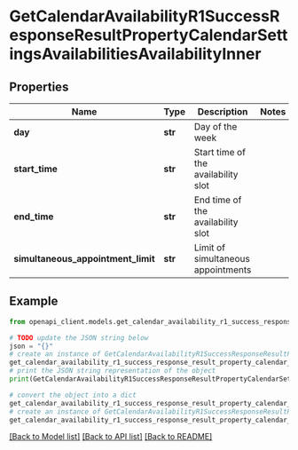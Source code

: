 # GetCalendarAvailabilityR1SuccessResponseResultPropertyCalendarSettingsAvailabilitiesAvailabilityInner


## Properties

Name | Type | Description | Notes
------------ | ------------- | ------------- | -------------
**day** | **str** | Day of the week | 
**start_time** | **str** | Start time of the availability slot | 
**end_time** | **str** | End time of the availability slot | 
**simultaneous_appointment_limit** | **str** | Limit of simultaneous appointments | 

## Example

```python
from openapi_client.models.get_calendar_availability_r1_success_response_result_property_calendar_settings_availabilities_availability_inner import GetCalendarAvailabilityR1SuccessResponseResultPropertyCalendarSettingsAvailabilitiesAvailabilityInner

# TODO update the JSON string below
json = "{}"
# create an instance of GetCalendarAvailabilityR1SuccessResponseResultPropertyCalendarSettingsAvailabilitiesAvailabilityInner from a JSON string
get_calendar_availability_r1_success_response_result_property_calendar_settings_availabilities_availability_inner_instance = GetCalendarAvailabilityR1SuccessResponseResultPropertyCalendarSettingsAvailabilitiesAvailabilityInner.from_json(json)
# print the JSON string representation of the object
print(GetCalendarAvailabilityR1SuccessResponseResultPropertyCalendarSettingsAvailabilitiesAvailabilityInner.to_json())

# convert the object into a dict
get_calendar_availability_r1_success_response_result_property_calendar_settings_availabilities_availability_inner_dict = get_calendar_availability_r1_success_response_result_property_calendar_settings_availabilities_availability_inner_instance.to_dict()
# create an instance of GetCalendarAvailabilityR1SuccessResponseResultPropertyCalendarSettingsAvailabilitiesAvailabilityInner from a dict
get_calendar_availability_r1_success_response_result_property_calendar_settings_availabilities_availability_inner_from_dict = GetCalendarAvailabilityR1SuccessResponseResultPropertyCalendarSettingsAvailabilitiesAvailabilityInner.from_dict(get_calendar_availability_r1_success_response_result_property_calendar_settings_availabilities_availability_inner_dict)
```
[[Back to Model list]](../README.md#documentation-for-models) [[Back to API list]](../README.md#documentation-for-api-endpoints) [[Back to README]](../README.md)


